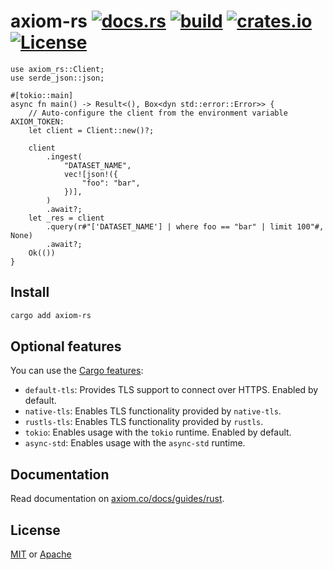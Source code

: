 # axiom-rs [![docs.rs](https://docs.rs/axiom-rs/badge.svg)](https://docs.rs/axiom-rs/) [![build](https://img.shields.io/github/actions/workflow/status/axiomhq/axiom-rs/ci.yaml?branch=main&ghcache=unused)](https://github.com/axiomhq/axiom-rs/actions?query=workflow%3ACI) [![crates.io](https://img.shields.io/crates/v/axiom-rs.svg)](https://crates.io/crates/axiom-rs) [![License](https://img.shields.io/crates/l/axiom-rs)](LICENSE-APACHE)

```rust,no_run
use axiom_rs::Client;
use serde_json::json;

#[tokio::main]
async fn main() -> Result<(), Box<dyn std::error::Error>> {
    // Auto-configure the client from the environment variable AXIOM_TOKEN:
    let client = Client::new()?;

    client
        .ingest(
            "DATASET_NAME",
            vec![json!({
                "foo": "bar",
            })],
        )
        .await?;
    let _res = client
        .query(r#"['DATASET_NAME'] | where foo == "bar" | limit 100"#, None)
        .await?;
    Ok(())
}
```

## Install

```sh
cargo add axiom-rs
```

## Optional features

You can use the [Cargo features](https://doc.rust-lang.org/stable/cargo/reference/features.html#the-features-section):

- `default-tls`: Provides TLS support to connect over HTTPS. Enabled by default.
- `native-tls`: Enables TLS functionality provided by `native-tls`.
- `rustls-tls`: Enables TLS functionality provided by `rustls`.
- `tokio`: Enables usage with the `tokio` runtime. Enabled by default.
- `async-std`: Enables usage with the `async-std` runtime.

## Documentation

Read documentation on [axiom.co/docs/guides/rust](https://axiom.co/docs/guides/rust).

## License

[MIT](LICENSE-MIT) or [Apache](LICENSE-APACHE)
